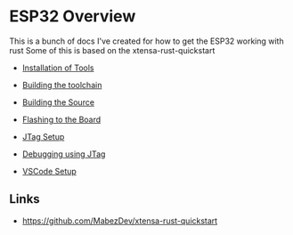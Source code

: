 # ESP32 Overview

This is a bunch of docs I've created for how to get the ESP32 working with rust
Some of this is based on the xtensa-rust-quickstart

  * [Installation of Tools](./Install.md)
  * [Building the toolchain](./ToolchainBuild.md)

  * [Building the Source](./Build.md)
  * [Flashing to the Board](./Flashing.md)

  * [JTag Setup](./JTagSetup.md)
  * [Debugging using JTag](./Debug.md)

  * [VSCode Setup](./VSCode.md)

## Links

  * https://github.com/MabezDev/xtensa-rust-quickstart
